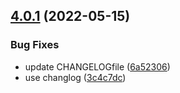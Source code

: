 ## [4.0.1](https://github.com/oeyoews/semantictest/compare/v4.0.0...v4.0.1) (2022-05-15)


### Bug Fixes

* update CHANGELOGfile ([6a52306](https://github.com/oeyoews/semantictest/commit/6a52306d93f051f097f2690799821afea45759c4))
* use changlog ([3c4c7dc](https://github.com/oeyoews/semantictest/commit/3c4c7dcbefd5912f76eb34ecdac1cb55c10611ec))
